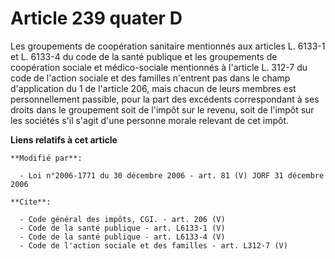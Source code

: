 # Article 239 quater D

Les groupements de coopération sanitaire mentionnés aux articles L. 6133-1 et L. 6133-4 du code de la santé publique et les
groupements de coopération sociale et médico-sociale mentionnés à l'article L. 312-7 du code de l'action sociale et des
familles n'entrent pas dans le champ d'application du 1 de l'article 206, mais chacun de leurs membres est personnellement
passible, pour la part des excédents correspondant à ses droits dans le groupement soit de l'impôt sur le revenu, soit de
l'impôt sur les sociétés s'il s'agit d'une personne morale relevant de cet impôt.

**Liens relatifs à cet article**

	**Modifié par**:

	  - Loi n°2006-1771 du 30 décembre 2006 - art. 81 (V) JORF 31 décembre 2006

	**Cite**:

	  - Code général des impôts, CGI. - art. 206 (V)
	  - Code de la santé publique - art. L6133-1 (V)
	  - Code de la santé publique - art. L6133-4 (V)
	  - Code de l'action sociale et des familles - art. L312-7 (V)
